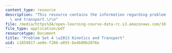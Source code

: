 ```yaml
---
content_type: resource
description: "This resource contains the information regarding problem set 4 kinetics\
  \ and transport.\r\n"
file: /media/https%3A/open-learning-course-data-rc.s3.amazonaws.com/10-626-electrochemical-energy-systems-spring-2014/c1859817ae0ef286a055be4b00b2076e_MIT10_626S14_PSet_4_2014.pdf
file_type: application/pdf
resourcetype: Document
title: "Problem Set 4 \u2013 Kinetics and Transport"
uid: c1859817-ae0e-f286-a055-be4b00b2076e
---
```

